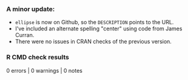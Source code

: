 ### A minor update:

- `ellipse` is now on Github, so the `DESCRIPTION` points to the
URL.
- I've included an alternate spelling "center" using code from James
Curran.
- There were no issues in CRAN checks of the previous version.


### R CMD check results

0 errors | 0 warnings | 0 notes

